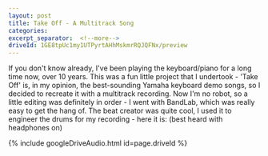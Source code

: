 ```yaml
---
layout: post
title: Take Off - A Multitrack Song
categories: 
excerpt_separator:  <!--more-->
driveId: 1GE8tpUc1my1UTPyrtAHhMskmrRQJQFNx/preview
---
```


If you don't know already, I've been playing the keyboard/piano for a long time now, over 10 years. This was a fun little project that I undertook - 'Take Off' is, in my opinion, the best-sounding Yamaha keyboard demo songs, so I decided to recreate it with a multitrack recording. Now I'm no robot, so a little editing was definitely in order - I went with BandLab, which was really easy to get the hang of. The beat creator was quite cool, I used it to engineer the drums for my recording - here it is: (best heard with headphones on)

{% include googleDriveAudio.html id=page.driveId %}
